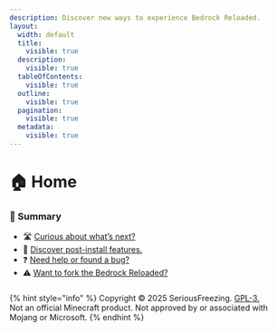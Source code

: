 ```yaml
---
description: Discover new ways to experience Bedrock Reloaded.
layout:
  width: default
  title:
    visible: true
  description:
    visible: true
  tableOfContents:
    visible: true
  outline:
    visible: true
  pagination:
    visible: true
  metadata:
    visible: true
---
```


# 🏠 Home

### 📘 Summary

* 🛣️ [Curious about what’s next?](roadmap/resource-pack.md)
* 🧩 [Discover post-install features.](add-on.md)
* ❓ [Need help or found a bug?](support.md)
* ⚠️ [Want to fork the Bedrock Reloaded?](disclaimer.md)

<div align="center" data-full-width="false"><figure><img src="https://cdn.modrinth.com/data/cached_images/b726dffef3bff5a52af4ab17734c700754958997_0.webp" alt=""><figcaption></figcaption></figure></div>

{% hint style="info" %}
Copyright © 2025 SeriousFreezing. [GPL-3.](https://www.gnu.org/licenses/gpl-3.0.html#license-text)\
Not an official Minecraft product. Not approved by or associated with Mojang or Microsoft.
{% endhint %}
